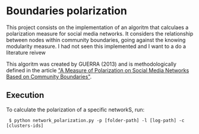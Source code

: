 # Boundaries polarization

This project consists on the implementation of an algoritm that calculaes a polarization measure for social media networks. It considers the relationship between nodes within community boundaries, going against the knowing modularity measure.
I had not seen this implemented and I want to a do a literature reivew 

This algoritm was created by GUERRA (2013) and is methodologically defined in the article ["A Measure of Polarization on Social Media Networks Based on Community Boundaries"](https://www.aaai.org/ocs/index.php/ICWSM/ICWSM13/paper/viewPaper/6104).

## Execution

To calculate the polarization of a specific networkS, run:
```
 $ python network_polarization.py -p [folder-path] -l [log-path] -c [clusters-ids]
```


